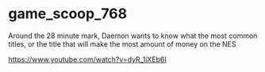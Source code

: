 # game_scoop_768

Around the 28 minute mark, Daemon wants to know what the most common titles, or the title that will make the most amount of money on the NES

https://www.youtube.com/watch?v=dyR_1iXEb6I

